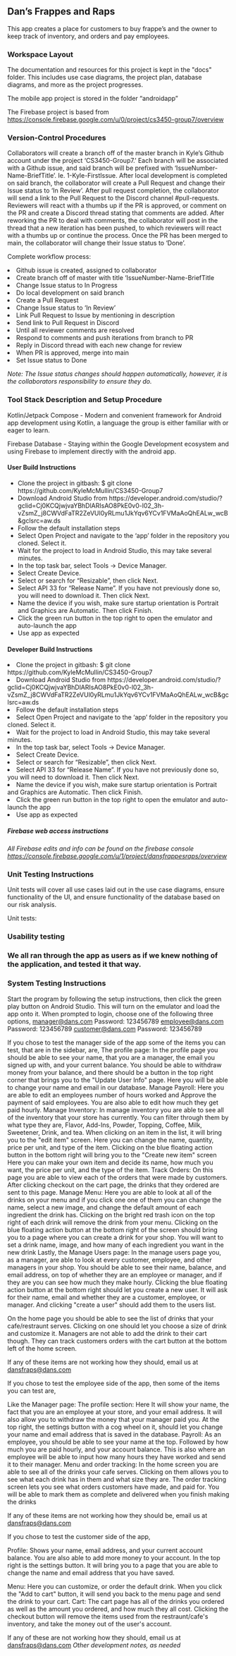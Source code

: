 <H2>Dan’s Frappes and Raps</H2>

This app creates a place for customers to buy frappe’s and the owner to keep track of inventory, and orders and pay employees.

<H3>Workspace Layout</H3>

The documentation and resources for this project is kept in the "docs" folder. This includes use case diagrams, the project plan, database diagrams, and more as the project progresses.

The mobile app project is stored in the folder “androidapp”

The Firebase project is based from https://console.firebase.google.com/u/0/project/cs3450-group7/overview


<H3>Version-Control Procedures</H3>

Collaborators will create a branch off of the master branch in Kyle’s Github account under the project ‘CS3450-Group7.’ Each branch will be associated with a Github issue, and said branch will be prefixed with ‘IssueNumber-Name-BriefTitle’. Ie. 1-Kyle-FirstIssue. After local development is completed on said branch, the collaborator will create a Pull Request and change their Issue status to ‘In Review’. After pull request completion, the collaborator will send a link to the Pull Request to the Discord channel #pull-requests. Reviewers will react with a thumbs up if the PR is approved, or comment on the PR and create a Discord thread stating that comments are added. After reworking the PR to deal with comments, the collaborator will post in the thread that a new iteration has been pushed, to which reviewers will react with a thumbs up or continue the process. Once the PR has been merged to main, the collaborator will change their Issue status to ‘Done’.

Complete workflow process:
<li>Github issue is created, assigned to collaborator</li>
<li>Create branch off of master with title ‘IssueNumber-Name-BriefTitle</li>
<li>Change Issue status to In Progress</li>
<li>Do local development on said branch</li>
<li>Create a Pull Request</li>
<li>Change Issue status to ‘In Review’</li>
<li>Link Pull Request to Issue by mentioning in description</li>
<li>Send link to Pull Request in Discord</li>
<li>Until all reviewer comments are resolved</li>
<li>Respond to comments and push iterations from branch to PR</li>
<li>Reply in Discord thread with each new change for review</li>
<li>When PR is approved, merge into main</li>
<li>Set Issue status to Done</li>

*Note: The Issue status changes should happen automatically, however, it is the collaborators responsibility to ensure they do.*


<H3>Tool Stack Description and Setup Procedure</H3>

Kotlin/Jetpack Compose - Modern and convenient framework for Android app development using Kotlin, a language the group is either familiar with or eager to learn. 

Firebase Database - Staying within the Google Development ecosystem and using Firebase to implement directly with the android app.

<H4>User Build Instructions</H4>

<ul>
  <li>Clone the project in gitbash: $ git clone https://github.com/KyleMcMullin/CS3450-Group7</li>
  <li>Download Android Studio from https://developer.android.com/studio/?gclid=Cj0KCQjwjvaYBhDlARIsAO8PkE0v0-l02_3h-vZsmZ_j8CWVdFaTR2ZeVUl0yRLmu1JkYqv6YCv1FVMaAoQhEALw_wcB&gclsrc=aw.ds</li>
  <li>Follow the default installation steps</li>
  <li>Select Open Project and navigate to the ‘app’ folder in the repository you cloned. Select it.</li>
  <li>Wait for the project to load in Android Studio, this may take several minutes.</li>
  <li>In the top task bar, select Tools -> Device Manager.</li>
  <li>Select Create Device.</li>
  <li>Select or search for “Resizable”, then click Next.</li>
  <li>Select API 33 for “Release Name”. If you have not previously done so, you will need to download it. Then click Next.</li>
  <li>Name the device if you wish, make sure startup orientation is Portrait and Graphics are Automatic. Then click Finish.</li>
  <li>Click the green run button in the top right to open the emulator and auto-launch the app</li>
  <li>Use app as expected</li>
</ul>
<H4> Developer Build Instructions </H4>

  <li>Clone the project in gitbash: $ git clone https://github.com/KyleMcMullin/CS3450-Group7</li>
  <li>Download Android Studio from https://developer.android.com/studio/?gclid=Cj0KCQjwjvaYBhDlARIsAO8PkE0v0-l02_3h-vZsmZ_j8CWVdFaTR2ZeVUl0yRLmu1JkYqv6YCv1FVMaAoQhEALw_wcB&gclsrc=aw.ds</li>
  <li>Follow the default installation steps</li>
  <li>Select Open Project and navigate to the ‘app’ folder in the repository you cloned. Select it.</li>
  <li>Wait for the project to load in Android Studio, this may take several minutes.</li>
  <li>In the top task bar, select Tools -> Device Manager.</li>
  <li>Select Create Device.</li>
  <li>Select or search for “Resizable”, then click Next.</li>
  <li>Select API 33 for “Release Name”. If you have not previously done so, you will need to download it. Then click Next.</li>
  <li>Name the device if you wish, make sure startup orientation is Portrait and Graphics are Automatic. Then click Finish.</li>
  <li>Click the green run button in the top right to open the emulator and auto-launch the app</li>
  <li>Use app as expected</li>
</ul>

<H5>Firebase web access instructions</H5>

*All Firebase edits and info can be found on the firebase console
https://console.firebase.google.com/u/1/project/dansfrappesraps/overview*

<H3>Unit Testing Instructions</H3>

Unit tests will cover all use cases laid out in the use case diagrams, ensure functionality of the UI, and ensure functionality of the database based on our risk analysis.

Unit tests:

<H3>Usability testing<H3>
We all ran through the app as users as if we knew nothing of the application, and tested it that way. 

<H3>System Testing Instructions</H3>

Start the program by following the setup instructions, then click the green play button on Android Studio. This will turn on the emulator and load the app onto it. When prompted to login, choose one of the following three options,
manager@dans.com Password: 123456789
employee@dans.com Password: 123456789
customer@dans.com Password: 123456789



If you chose to test the manager side of the app some of the items you can test, that are in the sidebar, are,
The profile page: 
	In the profile page you should be able to see your name, that you are a manager, the email you signed up with, and your current balance.
	You should be able to withdraw money from your balance, and there should be a button in the top right corner that brings you to the "Update User Info" page. 
	Here you will be able to change your name and email in our database.
Manage Payroll: 
	Here you are able to edit an employees number of hours worked and Approve the payment of said employees. You are also able to edit how much they get paid hourly.
Manage Inventory:
	In manage inventory you are able to see all of the inventory that your store has currently. You can filter through them by what type they are,
	Flavor, Add-Ins, Powder, Topping, Coffee, Milk, Sweetener, Drink, and tea.
	When clicking on an item in the list, it will bring you to the "edit item" screen. Here you can change the name, quantity, price per unit, and type of the item.
	Clicking on the blue floating action button in the bottom right will bring you to the "Create new item" screen
	Here you can make your own item and decide its name, how much you want, the price per unit, and the type of the item.
Track Orders:
	On this page you are able to view each of the orders that were made by customers. After clicking checkout on the cart page, the drinks that they ordered are sent
	to this page. 
Manage Menu:
	Here you are able to look at all of the drinks on your menu and if you click one one of them you can change the name, select a new image, and change the default
	amount of each ingredient the drink has. 
	Clicking on the bright red trash icon on the top right of each drink will remove the drink from your menu. 
	Clicking on the blue floating action button at the bottom right of the screen should bring you to a page where you can create a drink for your shop. 
	You will want to set a drink name, image, and how many of each ingredient you want in the new drink
Lastly, the Manage Users page:
	In the manage users page you, as a manager, are able to look at every customer, employee, and other managers in your shop. You should be able to see their name,
	balance, and email address, on top of whether they are an employee or manager, and if they are you can see how much they make hourly. 
	Clicking the blue floating action button at the bottom right should let you create a new user. It will ask for their name, email and whether they are a customer,
	employee, or manager. And clicking "create a user" should add them to the users list.

On the home page you should be able to see the list of drinks that your cafe/restraunt serves. Clicking on one should let you choose a size of drink and customize it.
	Managers are not able to add the drink to their cart though. They can track customers orders with the cart button at the bottom left of the home screen.


If any of these items are not working how they should, email us at dansfraps@dans.com




If you chose to test the employee side of the app, then some of the items you can test are,

Like the Manager page: The profile section: 
	Here It will show your name, the fact that you are an employee at your store, and your email address. It will also allow you to withdraw the money that your
	manager paid you.
	At the top right, the settings button with a cog wheel on it, should let you change your name and email address that is saved in the database.
Payroll:
	As an employee, you should be able to see your name at the top. Followed by how much you are paid hourly, and your account balance. 
	This is also where an employee will be able to input how many hours they have worked and send it to their manager.
Menu and order tracking:
	In the home screen you are able to see all of the drinks your cafe serves. Clicking on them allows you to see what each drink has in them and what size they are.
	The order tracking screen lets you see what orders customers have made, and paid for. You will be able to mark them as complete and delivered when you finish 
	making the drinks



If any of these items are not working how they should be, email us at dansfraps@dans.com


If you chose to test the customer side of the app,

Profile: 
	Shows your name, email address, and your current account balance. You are also able to add more money to your account.
	In the top right is the settings button. It will bring you to a page that you are able to change the name and email address that you have saved.

Menu:
	Here you can customize, or order the default drink. When you click the "Add to cart" button, it will send you back to the menu page and send the drink to your
	cart. 
Cart:
	The cart page has all of the drinks you ordered as well as the amount you ordered, and how much they all cost. Clicking the checkout button will remove the items
	used from the restraunt/cafe's inventory, and take the money out of the user's account. 

If any of these are not working how they should, email us at dansfraps@dans.com
*Other development notes, as needed*

